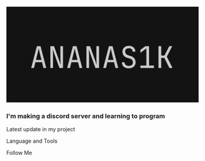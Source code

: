 ![Header](https://github.com/Ananas1kexe/Ananas1kexe/blob/main/assets/img1.png)

### I'm making a discord server and learning to program

Latest update in my project

Language and Tools


Follow Me
